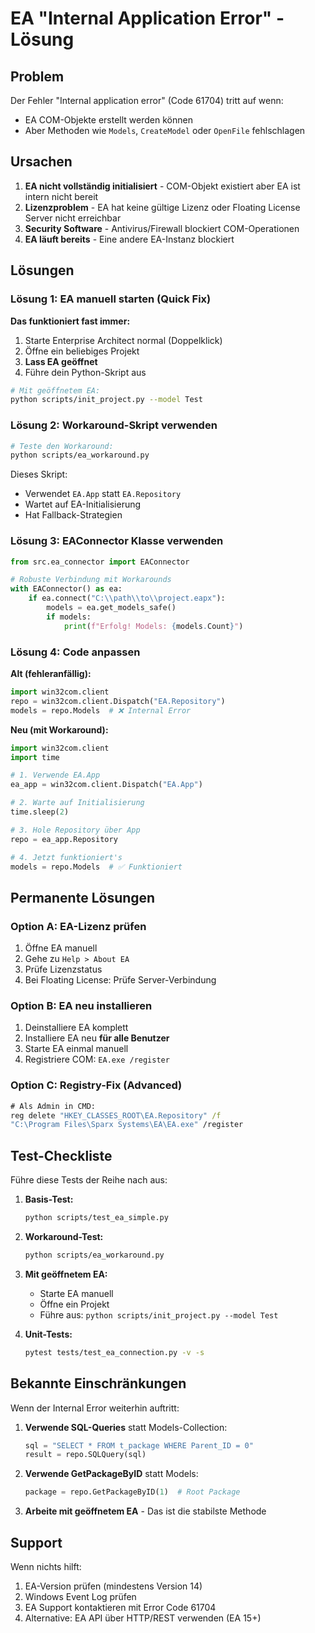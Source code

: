 # EA "Internal Application Error" - Lösung

## Problem

Der Fehler "Internal application error" (Code 61704) tritt auf wenn:
- EA COM-Objekte erstellt werden können
- Aber Methoden wie `Models`, `CreateModel` oder `OpenFile` fehlschlagen

## Ursachen

1. **EA nicht vollständig initialisiert** - COM-Objekt existiert aber EA ist intern nicht bereit
2. **Lizenzproblem** - EA hat keine gültige Lizenz oder Floating License Server nicht erreichbar
3. **Security Software** - Antivirus/Firewall blockiert COM-Operationen
4. **EA läuft bereits** - Eine andere EA-Instanz blockiert

## Lösungen

### Lösung 1: EA manuell starten (Quick Fix)

**Das funktioniert fast immer:**

1. Starte Enterprise Architect normal (Doppelklick)
2. Öffne ein beliebiges Projekt
3. **Lass EA geöffnet**
4. Führe dein Python-Skript aus

```bash
# Mit geöffnetem EA:
python scripts/init_project.py --model Test
```

### Lösung 2: Workaround-Skript verwenden

```bash
# Teste den Workaround:
python scripts/ea_workaround.py
```

Dieses Skript:
- Verwendet `EA.App` statt `EA.Repository`
- Wartet auf EA-Initialisierung
- Hat Fallback-Strategien

### Lösung 3: EAConnector Klasse verwenden

```python
from src.ea_connector import EAConnector

# Robuste Verbindung mit Workarounds
with EAConnector() as ea:
    if ea.connect("C:\\path\\to\\project.eapx"):
        models = ea.get_models_safe()
        if models:
            print(f"Erfolg! Models: {models.Count}")
```

### Lösung 4: Code anpassen

**Alt (fehleranfällig):**
```python
import win32com.client
repo = win32com.client.Dispatch("EA.Repository")
models = repo.Models  # ❌ Internal Error
```

**Neu (mit Workaround):**
```python
import win32com.client
import time

# 1. Verwende EA.App
ea_app = win32com.client.Dispatch("EA.App")

# 2. Warte auf Initialisierung
time.sleep(2)

# 3. Hole Repository über App
repo = ea_app.Repository

# 4. Jetzt funktioniert's
models = repo.Models  # ✅ Funktioniert
```

## Permanente Lösungen

### Option A: EA-Lizenz prüfen

1. Öffne EA manuell
2. Gehe zu `Help > About EA`
3. Prüfe Lizenzstatus
4. Bei Floating License: Prüfe Server-Verbindung

### Option B: EA neu installieren

1. Deinstalliere EA komplett
2. Installiere EA neu **für alle Benutzer**
3. Starte EA einmal manuell
4. Registriere COM: `EA.exe /register`

### Option C: Registry-Fix (Advanced)

```cmd
# Als Admin in CMD:
reg delete "HKEY_CLASSES_ROOT\EA.Repository" /f
"C:\Program Files\Sparx Systems\EA\EA.exe" /register
```

## Test-Checkliste

Führe diese Tests der Reihe nach aus:

1. **Basis-Test:**
   ```bash
   python scripts/test_ea_simple.py
   ```

2. **Workaround-Test:**
   ```bash
   python scripts/ea_workaround.py
   ```

3. **Mit geöffnetem EA:**
   - Starte EA manuell
   - Öffne ein Projekt
   - Führe aus: `python scripts/init_project.py --model Test`

4. **Unit-Tests:**
   ```bash
   pytest tests/test_ea_connection.py -v -s
   ```

## Bekannte Einschränkungen

Wenn der Internal Error weiterhin auftritt:

1. **Verwende SQL-Queries** statt Models-Collection:
   ```python
   sql = "SELECT * FROM t_package WHERE Parent_ID = 0"
   result = repo.SQLQuery(sql)
   ```

2. **Verwende GetPackageByID** statt Models:
   ```python
   package = repo.GetPackageByID(1)  # Root Package
   ```

3. **Arbeite mit geöffnetem EA** - Das ist die stabilste Methode

## Support

Wenn nichts hilft:

1. EA-Version prüfen (mindestens Version 14)
2. Windows Event Log prüfen
3. EA Support kontaktieren mit Error Code 61704
4. Alternative: EA API über HTTP/REST verwenden (EA 15+)